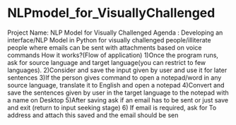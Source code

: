 # NLPmodel_for_VisuallyChallenged

Project Name: NLP Model for Visually Challenged
Agenda : Developing an interface/NLP Model in Python for visually challenged people/illiterate people where emails can be sent with attachments based on voice commands
How it works?(Flow of application)
1)Once the program runs, ask for source language and target language(you can restrict to few languages).
2)Consider and save the input given by user and use it for later sentences 
3)If the person gives command to open a notepad/word in any source language, translate it to English and open a notepad 
4)Convert and save the sentences given by user in the target language to the notepad with a name on Desktop 
5)After saving ask if an email has to be sent or just save and exit (return to input seeking stage) 
6) If email is required, ask for To address and attach this saved and the email should be sen
